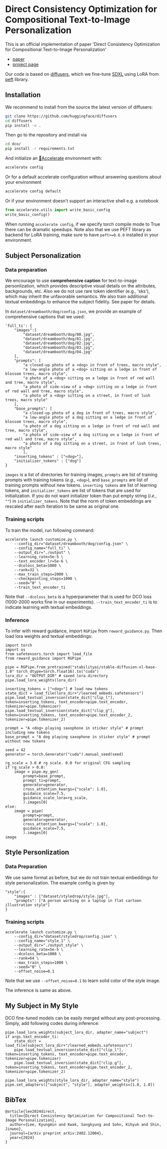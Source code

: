 # Direct Consistency Optimization for Compositional Text-to-Image Personalization
This is an official implementation of paper 'Direct Consistency Optimization for Compositional Text-to-Image Personalization' 
- [paper](https://arxiv.org/abs/2402.12004) 
- [project page](https://dco-t2i.github.io/) 

Our code is based on [diffusers](https://github.com/huggingface/diffusers), which we fine-tune [SDXL](https://huggingface.co/docs/diffusers/using-diffusers/sdxl) using LoRA from [peft](https://github.com/huggingface/peft) library. 

## Installation
We recommend to install from the source the latest version of diffusers:
```bash
git clone https://github.com/huggingface/diffusers
cd diffusers
pip install -e .
```

Then go to the repository and install via
```bash
cd dco/
pip install -r requirements.txt
```

And initialize an [🤗Accelerate](https://github.com/huggingface/accelerate/) environment with:

```bash
accelerate config
```

Or for a default accelerate configuration without answering questions about your environment

```bash
accelerate config default
```

Or if your environment doesn't support an interactive shell e.g. a notebook

```python
from accelerate.utils import write_basic_config
write_basic_config()
```

When running `accelerate config`, if we specify torch compile mode to True there can be dramatic speedups. 
Note also that we use PEFT library as backend for LoRA training, make sure to have `peft>=0.6.0` installed in your environment.

## Subject Personalization 
### Data preparation

We encourage to use **comprehensive caption** for text-to-image personlization, which provides descriptive visual details on the attributes, backgrounds, etc. Also we do not use rare token identifier (e.g., 'sks'), which may inherit the unfavorable semantics. We also train additional textual embeddings to enhance the subject fidelity. See paper for details.

In `dataset/dreambooth/dog/config.json`, we provide an example of comprehensive captions that we used:
```
'full_ti': {
    "images":[
        "dataset/dreambooth/dog/00.jpg",
        "dataset/dreambooth/dog/01.jpg",
        "dataset/dreambooth/dog/02.jpg", 
        "dataset/dreambooth/dog/03.jpg",
        "dataset/dreambooth/dog/04.jpg"
    ],
    "prompts": [
        "a closed-up photo of a <dog> in front of trees, macro style",
        "a low-angle photo of a <dog> sitting on a ledge in front of blossom trees, macro style",
        "a photo of a <dog> sitting on a ledge in front of red wall and tree, macro style",
        "a photo of side-view of a <dog> sitting on a ledge in front of red wall and tree, macro style",
        "a photo of a <dog> sitting on a street, in front of lush trees, macro style"
    ],
    "base_prompts": [
        "a closed-up photo of a dog in front of trees, macro style",
        "a low-angle photo of a dog sitting on a ledge in front of blossom trees, macro style",
        "a photo of a dog sitting on a ledge in front of red wall and tree, macro style",
        "a photo of side-view of a dog sitting on a ledge in front of red wall and tree, macro style",
        "a photo of a dog sitting on a street, in front of lush trees, macro style"
        ],
    "inserting_tokens" : ["<dog>"],
    "initializer_tokens" : ["dog"]
}
```
`images` is a list of directories for training images, `prompts` are list of training prompts with training tokens (*e.g.,* `<dog>`), and `base_prompts` are list of training prompts without new tokens. `inserting tokens` are list of learning tokens, and `initializer_tokens` are list of tokens that are used for initialization. If you do not want initializer token than put empty string (*i.e.,* `""`) in `initializer_tokens`. Note that the norm of token embeddings are rescaled after each iteration to be same as original one.


### Training scripts
To train the model, run following command:
```
accelerate launch customize.py \
    --config_dir="dataset/dreambooth/dog/config.json" \
    --config_name="full_ti" \
    --output_dir="./output" \
    --learning_rate=5e-5 \
    --text_encoder_lr=5e-6 \
    --dcoloss_beta=1000 \
    --rank=32 \
    --max_train_steps=2000 \
    --checkpointing_steps=1000 \
    --seed="0" \
    --train_text_encoder_ti
```
Note that `--dcoloss_beta` is a hyperparameter that is used for DCO loss (1000-2000 works fine in our experiments). `--train_text_encoder_ti` is to indicate learning with textual embeddings. 

### Inference
To infer with reward guidance, import `RGPipe` from `reward_guidance.py`. Then load lora weights and textual embeddings:
```
import torch
import os
from safetensors.torch import load_file
from reward_guidance import RGPipe

pipe = RGPipe.from_pretrained("stabilityai/stable-diffusion-xl-base-1.0" torch_dtype=torch.float16).to("cuda")    
lora_dir = "OUTPUT_DIR" # saved lora directory
pipe.load_lora_weights(lora_dir)

inserting_tokens = ["<dog>"] # load new tokens    
state_dict = load_file(lora_dir+"/learned_embeds.safetensors")
pipe.load_textual_inversion(state_dict["clip_l"], token=inserting_tokens, text_encoder=pipe.text_encoder, tokenizer=pipe.tokenizer)
pipe.load_textual_inversion(state_dict["clip_g"], token=inserting_tokens, text_encoder=pipe.text_encoder_2, tokenizer=pipe.tokenizer_2)

prompt = "A <dog> playing saxophone in sticker style" # prompt including new tokens
base_prompt = "A dog playing saxophone in sticker style" # prompt without new tokens

seed = 42
generator = torch.Generator("cuda").manual_seed(seed)

rg_scale = 3.0 # rg scale. 0.0 for original CFG sampling
if rg_scale > 0.0:
    image = pipe.my_gen(
        prompt=base_prompt,
        prompt_ti=prompt, 
        generator=generator,
        cross_attention_kwargs={"scale": 1.0},
        guidance_scale=7.5,
        guidance_scale_lora=rg_scale,
        ).images[0]
else:
    image = pipe(
        prompt=prompt, 
        generator=generator,
        cross_attention_kwargs={"scale": 1.0},
        guidance_scale=7.5,
        ).images[0]
image
```

## Style Personlization
### Data Preparation
We use same format as before, but we do not train textual embeddings for style personalization. The example config is given by 
```
"style":{
    "images" : ["dataset/styledrop/style.jpg"],
    "prompts": ["A person working on a laptop in flat cartoon illustration style"]
}
```

### Training scripts
```
accelerate launch customize.py \
    --config_dir="dataset/styledrop/config.json" \
    --config_name="style_1" \
    --output_dir="./output_style" \
    --learning_rate=5e-5 \
    --dcoloss_beta=1000 \
    --rank=64 \
    --max_train_steps=1000 \
    --seed="0" \
    --offset_noise=0.1
```
Note that we use `--offset_noise=0.1` to learn solid color of the style image.

The inference is same as above.

## My Subject in My Style
DCO fine-tuned models can be easily merged without any post-processing. Simply, add following codes during inference: 
```
pipe.load_lora_weights(subject_lora_dir, adapter_name="subject")
if args.text_encoder_ti:
    state_dict = load_file(subject_lora_dir+"/learned_embeds.safetensors")
    pipe.load_textual_inversion(state_dict["clip_l"], token=inserting_tokens, text_encoder=pipe.text_encoder, tokenizer=pipe.tokenizer)
    pipe.load_textual_inversion(state_dict["clip_g"], token=inserting_tokens, text_encoder=pipe.text_encoder_2, tokenizer=pipe.tokenizer_2)

pipe.load_lora_weights(style_lora_dir, adapter_name="style")
pipe.set_adapters(["subject", "style"], adapter_weights=[1.0, 1.0])
```


## BibTex
```
@article{lee2024direct,
  title={Direct Consistency Optimization for Compositional Text-to-Image Personalization},
  author={Lee, Kyungmin and Kwak, Sangkyung and Sohn, Kihyuk and Shin, Jinwoo},
  journal={arXiv preprint arXiv:2402.12004},
  year={2024}
}
``` 
